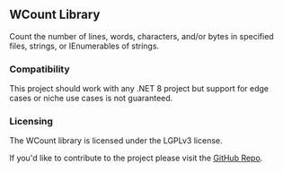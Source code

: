 ## WCount Library
Count the number of lines, words, characters, and/or bytes in specified files, strings, or IEnumerables of strings.

### Compatibility
This project should work with any .NET 8 project but support for edge cases or niche use cases is not guaranteed.

### Licensing
The WCount library is licensed under the LGPLv3 license.

If you'd like to contribute to the project please visit the [GitHub Repo](https://github.com/alastairlundy/BasisBox/).